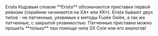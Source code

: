 <span class="tooltip_container">
	Erista
	<span class="tooltip"><i class="fas fa-caret-down"></i>
		<span class="bottom">
			Кодовым словом **Erista** обозначаются приставки первой ревизии (серийник начинается на XA* или XK*). Erista бывают двух типов - не патченные, уязвимые к методы Fusée Gelée, а так же патченные, с закрытой уязвимостью. Патченные приставки можно прошить **только** при помощи чипа SX Core или его аналогов!
		</span>
	</span>
</span>